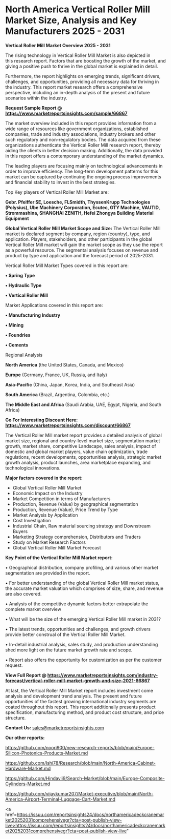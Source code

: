 # North America Vertical Roller Mill Market Size, Analysis and Key Manufacturers 2025 - 2031

<Strong> Vertical Roller Mill Market Overview 2025 - 2031</strong>

The rising technology in Vertical Roller Mill Market is also depicted in this research report. Factors that are boosting the growth of the market, and giving a positive push to thrive in the global market is explained in detail.

Furthermore, the report highlights on emerging trends, significant drivers, challenges, and opportunities, providing all necessary data for thriving in the industry. This report market research offers a comprehensive perspective, including an in-depth analysis of the present and future scenarios within the industry.

<strong>Request Sample Report @ <a href=https://www.marketreportsinsights.com/sample/66867>https://www.marketreportsinsights.com/sample/66867</a></strong>

The market overview included in this report provides information from a wide range of resources like government organizations, established companies, trade and industry associations, industry brokers and other such regulatory and non-regulatory bodies. The data acquired from these organizations authenticate the Vertical Roller Mill research report, thereby aiding the clients in better decision making. Additionally, the data provided in this report offers a contemporary understanding of the market dynamics.

The leading players are focusing mainly on technological advancements in order to improve efficiency. The long-term development patterns for this market can be captured by continuing the ongoing process improvements and financial stability to invest in the best strategies.

Top Key players of Vertical Roller Mill Market are:

<strong>Gebr. Pfeiffer SE, Loesche, FLSmidth, ThyssenKrupp Technologies (Polysius), Ube Machinery Corporation, Ecutec, GTY Machine, VAUTID, Strommashina, SHANGHAI ZENITH, Hefei Zhongya Building Material Equipment</strong>

<strong><b>Global Vertical Roller Mill Market Scope and Size:</b></strong>
The Vertical Roller Mill market is declared segment by company, region (country), type, and application. Players, stakeholders, and other participants in the global Vertical Roller Mill market will gain the market scope as they use the report as a powerful resource. The segmental analysis focuses on revenue and product by type and application and the forecast period of 2025-2031.

Vertical Roller Mill Market Types covered in this report are:

<strong>• Spring Type

• Hydraulic Type

• Vertical Roller Mill</strong>

Market Applications covered in this report are:

<strong>• Manufacturing Industry

• Mining

• Foundries

• Cements</strong> 

Regional Analysis

<strong>North America</strong> (the United States, Canada, and Mexico)

<strong>Europe</strong> (Germany, France, UK, Russia, and Italy)

<strong>Asia-Pacific</strong> (China, Japan, Korea, India, and Southeast Asia)

<strong>South America</strong> (Brazil, Argentina, Colombia, etc.)

<strong>The Middle East and Africa</strong> (Saudi Arabia, UAE, Egypt, Nigeria, and South Africa)

<strong>Go For Interesting Discount Here: <a href=https://www.marketreportsinsights.com/discount/66867>https://www.marketreportsinsights.com/discount/66867</a></strong>

The Vertical Roller Mill market report provides a detailed analysis of global market size, regional and country-level market size, segmentation market growth, market share, competitive Landscape, sales analysis, impact of domestic and global market players, value chain optimization, trade regulations, recent developments, opportunities analysis, strategic market growth analysis, product launches, area marketplace expanding, and technological innovations.

<strong><b>Major factors covered in the report:</b></strong>
<ul>
  <li>Global Vertical Roller Mill Market </li>
  <li>Economic Impact on the Industry</li>
  <li>Market Competition in terms of Manufacturers</li>
  <li>Production, Revenue (Value) by geographical segmentation</li>
  <li>Production, Revenue (Value), Price Trend by Type</li>
  <li>Market Analysis by Application</li>
  <li>Cost Investigation</li>
  <li>Industrial Chain, Raw material sourcing strategy and Downstream Buyers</li>
  <li>Marketing Strategy comprehension, Distributors and Traders</li>
  <li>Study on Market Research Factors</li>
  <li>Global Vertical Roller Mill Market Forecast</li>
</ul>

<strong><b>Key Point of the Vertical Roller Mill Market report:</b></strong>

• Geographical distribution, company profiling, and various other market segmentation are provided in the report.

• For better understanding of the global Vertical Roller Mill market status, the accurate market valuation which comprises of size, share, and revenue are also covered.

• Analysis of the competitive dynamic factors better extrapolate the complete market overview

• What will be the size of the emerging Vertical Roller Mill market in 2031?

• The latest trends, opportunities and challenges, and growth drivers provide better construal of the Vertical Roller Mill Market.

• In-detail industrial analysis, sales study, and production understanding shed more light on the future market growth rate and scope.

• Report also offers the opportunity for customization as per the customer request.

<strong><b>View Full Report @ <a href=https://www.marketreportsinsights.com/industry-forecast/vertical-roller-mill-market-growth-and-size-2021-66867>https://www.marketreportsinsights.com/industry-forecast/vertical-roller-mill-market-growth-and-size-2021-66867</a></b></strong>


At last, the Vertical Roller Mill Market report includes investment come analysis and development trend analysis. The present and future opportunities of the fastest growing international industry segments are coated throughout this report. This report additionally presents product specification, manufacturing method, and product cost structure, and price structure.

<strong>Contact Us:</strong>
sales@marketreportsinsights.com

<strong>Our other reports:</strong>

<a href=https://github.com/noori900/new-research-reports/blob/main/Europe-Silicon-Photonics-Products-Market.md>https://github.com/noori900/new-research-reports/blob/main/Europe-Silicon-Photonics-Products-Market.md</a>

<a href=https://github.com/Ishi78/Research/blob/main/North-America-Cabinet-Hardware-Market.md>https://github.com/Ishi78/Research/blob/main/North-America-Cabinet-Hardware-Market.md</a>

<a href=https://github.com/Hindavii9/Search-Market/blob/main/Europe-Composite-Cylinders-Market.md>https://github.com/Hindavii9/Search-Market/blob/main/Europe-Composite-Cylinders-Market.md</a>

<a href=https://github.com/vijaykumar207/Market-executive/blob/main/North-America-Airport-Terminal-Luggage-Cart-Market.md>https://github.com/vijaykumar207/Market-executive/blob/main/North-America-Airport-Terminal-Luggage-Cart-Market.md</a>

<a href=https://issuu.com/reportsinsights24/docs/northamericadeckcranemarket20252031comprehensivegr?cta=post-publish-view-live>https://issuu.com/reportsinsights24/docs/northamericadeckcranemarket20252031comprehensivegr?cta=post-publish-view-live</a>"
